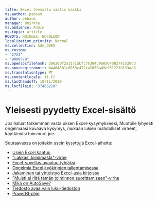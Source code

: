 ```yaml
---
title: Excel teemalla saalis kaikki
ms.author: pebaum
author: pebaum
manager: mnirkhe
ms.audience: Admin
ms.topic: article
ROBOTS: NOINDEX, NOFOLLOW
localization_priority: Normal
ms.collection: Adm_O365
ms.custom:
- "2723"
- "9000779"
ms.openlocfilehash: 286269f2a1171abfc76384c950564682742b26cd
ms.sourcegitcommit: b4484881c6058c472c42856a49e95122fd133aa8
ms.translationtype: MT
ms.contentlocale: fi-FI
ms.lasthandoff: 10/11/2019
ms.locfileid: "37466210"
---
```

# <a name="commonly-requested-content-for-excel"></a>Yleisesti pyydetty Excel-sisältö

Jos haluat tarkemman vasta uksen Excel-kysymykseesi, Muotoile lyhyesti ongelmaasi kuvaava kysymys, mukaan lukien mahdolliset virheet, käyttämäsi toiminnot jne. 

Seuraavassa on joitakin usein kysyttyjä Excel-aiheita:

- [Usein Excel kaatuu](https://support.office.com/article/Excel-not-responding-hangs-freezes-or-stops-working-37E7D3C9-9E84-40BF-A805-4CA6853A1FF4)
- ["Lakkasi toimimasta"-virhe](https://support.office.com/client/52bd7985-4e99-4a35-84c8-2d9b8301a2fa)
- [Excel-sovellus avautuu tyhjäksi](https://docs.microsoft.com/office/troubleshoot/excel/excel-opens-blank)
- [Ongelmia Excel-työkirjojen tallentamisessa](https://docs.microsoft.com/office/troubleshoot/excel/issue-when-save-excel-workbooks)
- [Jakaminen tai yhteistyö Excel-asia kirjoissa](https://support.office.com/article/7152aa8b-b791-414c-a3bb-3024e46fb104)
- ["Muisti ei riitä tämän toiminnon suorittamiseen"-virhe](https://docs.microsoft.com/office/troubleshoot/excel/available-resources-errors)
- [Mikä on AutoSave?](https://support.office.com/article/6d6bd723-ebfd-4e40-b5f6-ae6e8088f7a5)
- [Tiedosto avaa vain luku-tiedoston](https://support.office.com/article/why-did-my-file-open-read-only-3ab4b792-da50-4b38-8628-14c64e1f1d15)
- [PowerBI-ohje](https://powerbi.microsoft.com/en-us/support/)